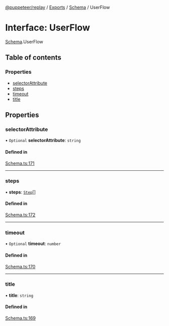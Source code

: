 [@puppeteer/replay](../README.md) / [Exports](../modules.md) / [Schema](../modules/Schema.md) / UserFlow

# Interface: UserFlow

[Schema](../modules/Schema.md).UserFlow

## Table of contents

### Properties

- [selectorAttribute](Schema.UserFlow.md#selectorattribute)
- [steps](Schema.UserFlow.md#steps)
- [timeout](Schema.UserFlow.md#timeout)
- [title](Schema.UserFlow.md#title)

## Properties

### selectorAttribute

• `Optional` **selectorAttribute**: `string`

#### Defined in

[Schema.ts:171](https://github.com/puppeteer/replay/blob/5cee7ef/src/Schema.ts#L171)

___

### steps

• **steps**: [`Step`](../modules/Schema.md#step)[]

#### Defined in

[Schema.ts:172](https://github.com/puppeteer/replay/blob/5cee7ef/src/Schema.ts#L172)

___

### timeout

• `Optional` **timeout**: `number`

#### Defined in

[Schema.ts:170](https://github.com/puppeteer/replay/blob/5cee7ef/src/Schema.ts#L170)

___

### title

• **title**: `string`

#### Defined in

[Schema.ts:169](https://github.com/puppeteer/replay/blob/5cee7ef/src/Schema.ts#L169)
